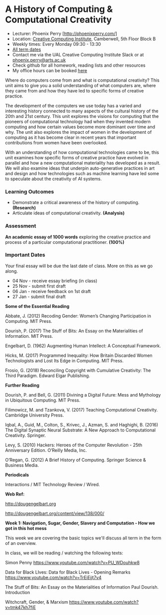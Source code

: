  # A History of Computing &  Computational Creativity 

- Lecturer: Phoenix Perry [http://phoenixperry.com/]
- Location: [Creative Computing Institute](https://www.arts.ac.uk/creative-computing-institute), Camberwell, 5th Floor Block B
- Weekly times: Every Monday 09:30 - 13:30
- [All term dates](https://www.arts.ac.uk/students/term-dates)
- Contact me via the UAL Creative Computing Institute Slack or at phoenix.perry@arts.ac.uk 
- Check github for all homework, reading lists and other resources  
- My office hours can be booked [here](http://phoenixperry.youcanbook.me)

Where do computers come from and what is computational creativity? This unit aims to give you a solid understanding of what computers are, where they came from and how they have led to specific forms of creative practice. 

The development of the computers we use today has a varied and interesting history connected to many aspects of the cultural history of the 20th and 21st century. This unit explores the visions for computing that the pioneers of computational technology had when they invented modern computing and how certain values become more dominant over time and why. The unit also explores the impact of women in the development of computing as it has become clear in recent years that important contributions from women have been overlooked.

With an understanding of how computational technologies came to be, this unit examines how specific forms of creative practice have evolved in parallel and how a new computational materiality has developed as a result. We will also examine ideas that underpin auto-generative practices in art and design and how technologies such as machine learning have led some to speculate about the creativity of AI systems.


### Learning Outcomes 
* Demonstrate a critical awareness of the history of computing. **(Research)**
* Articulate ideas of computational creativity. **(Analysis)**

### Assessment 

**An academic essay of 1000 words** exploring the creative practice and process of a particular computational practitioner. **(100%)**  

### Important Dates 
Your final essay will be due the last date of class. More on this as we go along.  

* 04 Nov - receive essay briefing (in class)
* 25 Nov - submit first draft
* 06 Jan - receive feedback on 1st draft
* 27 Jan - submit final draft

**Some of the Essential Reading** 

Abbate, J. (2012) Recoding Gender: Women’s Changing Participation in Computing. MIT Press.

Dourish, P. (2017) The Stuff of Bits: An Essay on the Materialities of Information. MIT Press.

Engelbart, D. (1962) Augmenting Human Intellect: A Conceptual Framework.

Hicks, M. (2017) Programmed Inequality: How Britain Discarded Women Technologists and Lost Its Edge in Computing. MIT Press.

Frosio, G. (2018) Reconciling Copyright with Cumulative Creativity: The Third Paradigm. Edward Elgar Publishing.

**Further Reading**

Dourish, P. and Bell, G. (2011) Divining a Digital Future: Mess and Mythology in Ubiquitous Computing. MIT Press.

Filimowicz, M. and Tzankova, V. (2017) Teaching Computational Creativity. Cambridge University Press.

Iqbal, A., Guid, M., Colton, S., Krivec, J., Azman, S. and Haghighi, B. (2016) The Digital Synaptic Neural Substrate: A New Approach to Computational Creativity. Springer.

Levy, S. (2010) Hackers: Heroes of the Computer Revolution - 25th Anniversary Edition. O’Reilly Media, Inc.

O’Regan, G. (2012) A Brief History of Computing. Springer Science & Business Media.

**Periodicals**

Interactions / MIT Technology Review / Wired.

**Web Ref:**

http://dougengelbart.org

http://dougengelbart.org/content/view/138/000/ 

**Week 1: Navigation, Sugar, Gender, Slavery and Computation - How we got in this hot mess** 

This week we are covering the basic topics we'll discuss all term in the form of an overview. 

In class, we will be reading / watching the following texts: 

Simon Penny https://www.youtube.com/watch?v=PU_WDouhkw8 

Data for Black LIves: Data for Black Lives - Opening Remarks https://www.youtube.com/watch?v=TrEiEjjt7v4 

The Stuff of Bits: An Essay on the Materialities of Information Paul Dourish. Introduction 

Witchcraft, Gender, & Marxism https://www.youtube.com/watch?v=tmk47kh7fiE

 





